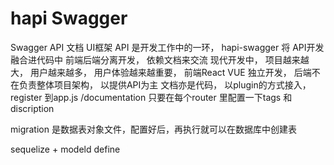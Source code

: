 # hapi Swagger

Swagger API 文档 UI框架
API 是开发工作中的一环， hapi-swagger 将 API开发融合进代码中
前端后端分离开发， 依赖文档来交流
现代开发中， 项目越来越大， 用户越来越多， 用户体验越来越重要， 前端React VUE 独立开发，
后端不在负责整体项目架构， 以提供API为主
文档亦是代码， 以plugin的方式接入，
register 到app.js /documentation
只要在每个router 里配置一下tags 和discription

migration 是数据表对象文件，配置好后，再执行就可以在数据库中创建表

sequelize + modeld define